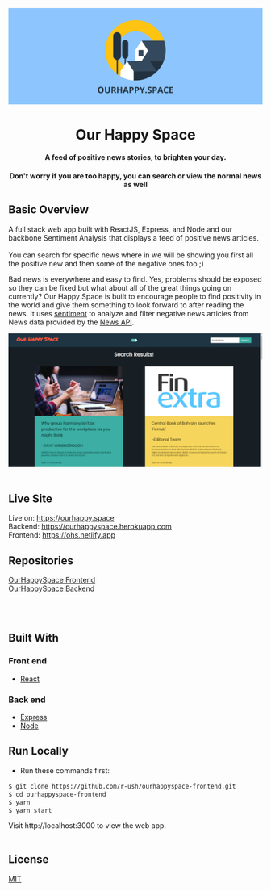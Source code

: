 ![Logo](https://github.com/r-ush/ourhappyspace-frontend/blob/master/assets/flex.png)

<h1 align="center">Our Happy Space</h1>

<h4 align="center">A feed of positive news stories, to brighten your day.</h4>
<h4 align="center">Don't worry if you are too happy, you can search or view the normal news as well</h4>

## Basic Overview

A full stack web app built with ReactJS, Express, and Node and our backbone Sentiment Analysis that displays a feed of positive news articles.<br>
<br>
You can search for specific news where in we will be showing you first all the positive new and then some of the negative ones too ;)
<br>

Bad news is everywhere and easy to find. Yes, problems should be exposed so they can be fixed but what about all of the great things going on currently? Our Happy Space is built to encourage people to find positivity in the world and give them something to look forward to after reading the news. It uses <a href="https://github.com/thisandagain/sentiment">sentiment</a> to analyze and filter negative news articles from News data provided by the <a href="https://newsapi.org/">News API</a>.

![Logo](https://github.com/r-ush/ourhappyspace-frontend/blob/master/assets/ohs.png)
<br>
<br>

## Live Site

Live on: https://ourhappy.space <br/>
Backend: https://ourhappyspace.herokuapp.com <br/>
Frontend: https://ohs.netlify.app <br/>

## Repositories

[OurHappySpace Frontend](https://github.com/r-ush/ourhappyspace-frontend) <br/>
[OurHappySpace Backend](https://github.com/ShubhamPalriwala/ourhappyspace-backend)

<br>
<br>

## Built With

### Front end

-   <a href="https://reactjs.org">React</a>

### Back end

-   <a href="https://expressjs.com/">Express</a>
-   <a href="https://nodejs.org/en">Node</a>
    <br>

## Run Locally

-   Run these commands first:

```
$ git clone https://github.com/r-ush/ourhappyspace-frontend.git
$ cd ourhappyspace-frontend
$ yarn
$ yarn start
```

Visit http://localhost:3000 to view the web app.
<br>
<br>

## License

<a href="https://opensource.org/licenses/mit-license.php">MIT</a>

